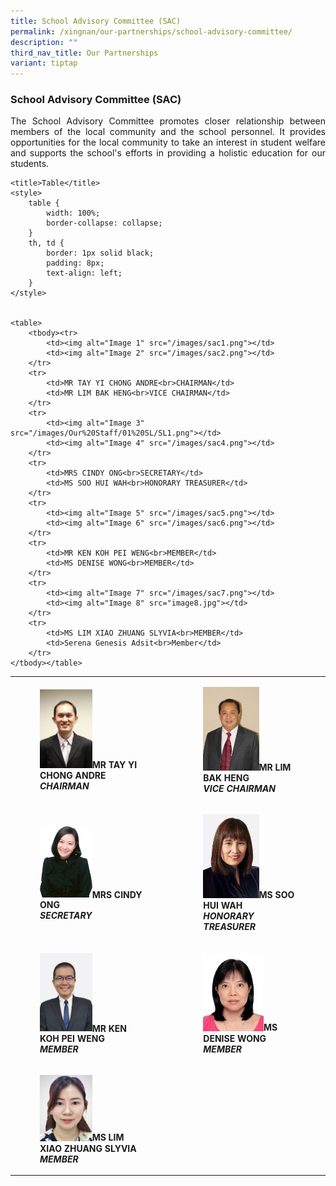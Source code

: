 ```yaml
---
title: School Advisory Committee (SAC)
permalink: /xingnan/our-partnerships/school-advisory-committee/
description: ""
third_nav_title: Our Partnerships
variant: tiptap
---
```

### School Advisory Committee (SAC)

<p align="justify"> 
The School Advisory Committee promotes closer relationship between members of the local community and the school personnel. It provides opportunities for the local community to take an interest in student welfare and supports the school's efforts in providing a holistic education for our students.
	</p>
	



    
    
    <title>Table</title>
    <style>
        table {
            width: 100%;
            border-collapse: collapse;
        }
        th, td {
            border: 1px solid black;
            padding: 8px;
            text-align: left;
        }
    </style>


    <table>
        <tbody><tr>
            <td><img alt="Image 1" src="/images/sac1.png"></td>
            <td><img alt="Image 2" src="/images/sac2.png"></td>
        </tr>
        <tr>
            <td>MR TAY YI CHONG ANDRE<br>CHAIRMAN</td>
            <td>MR LIM BAK HENG<br>VICE CHAIRMAN</td>
        </tr>
        <tr>
            <td><img alt="Image 3" src="/images/Our%20Staff/01%20SL/SL1.png"></td>
            <td><img alt="Image 4" src="/images/sac4.png"></td>
        </tr>
        <tr>
            <td>MRS CINDY ONG<br>SECRETARY</td>
            <td>MS SOO HUI WAH<br>HONORARY TREASURER</td>
        </tr>
        <tr>
            <td><img alt="Image 5" src="/images/sac5.png"></td>
            <td><img alt="Image 6" src="/images/sac6.png"></td>
        </tr>
        <tr>
            <td>MR KEN KOH PEI WENG<br>MEMBER</td>
            <td>MS DENISE WONG<br>MEMBER</td>
        </tr>
        <tr>
            <td><img alt="Image 7" src="/images/sac7.png"></td>
            <td><img alt="Image 8" src="image8.jpg"></td>
        </tr>
        <tr>
            <td>MS LIM XIAO ZHUANG SLYVIA<br>MEMBER</td>
            <td>Serena Genesis Adsit<br>Member</td>
        </tr>
    </tbody></table>




|  	|  	|
|---	|---	|
|  <figure><img src="/images/sac1.png" style="width:50%"><b>MR TAY YI CHONG ANDRE<b><br><i>CHAIRMAN</i>	| <figure><img src="/images/sac2.png" style="width:60%"><b>MR LIM BAK HENG<b><br><i>VICE CHAIRMAN</i> 	|
| <figure><img src="/images/Our%20Staff/01%20SL/SL1.png" style="width:50%"><b>MRS CINDY ONG<b><br><i>SECRETARY</i> 	| <figure><img src="/images/sac4.png" style="width:60%"><b>MS SOO HUI WAH<b><br><i>HONORARY TREASURER</i> 	|
| <figure><img src="/images/sac5.png" style="width:50%"><b>MR KEN KOH PEI WENG<b><br><i>MEMBER</i> 	| <figure><img src="/images/sac6.png" style="width:65%"><b>MS DENISE WONG<b><br><i>MEMBER</i> 	|
| <figure><img src="/images/Our%20Staff/05%20SAC/xnpssac7.png" style="width:50%"><b>MS LIM XIAO ZHUANG SLYVIA<b><br><i>MEMBER</i>  </b></b></figure></b></b></figure></b></b></figure></b></b></figure></b></b></figure></b></b></figure></b></b></figure>